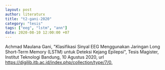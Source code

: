 ```yaml
---
layout: post
author: literaturx
title: "t2-gani-2020"
category: "tesis"
tags: ["eeg", "lstm", "ann"]
date: 2020-08-10 12:00:00 +07
---
```


Achmad Maulana Gani, "Klasifikasi Sinyal EEG Menggunakan Jaringan Long Short-Term Memory (LSTM) untuk Deteksi Kejang Epilepsi", Tesis Magister, Institut Teknologi Bandung, 10 Agustus 2020, url <https://digilib.itb.ac.id/index.php/collection/type/7/0>[.](https://drive.google.com/file/d/1wo1LCH1FgNYZr4XZhjfB9206xSUV_8cf/view?usp=sharing)
